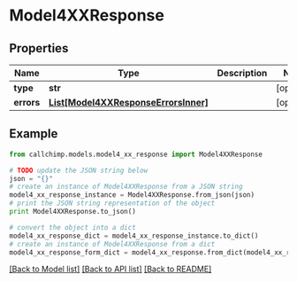 # Model4XXResponse


## Properties

Name | Type | Description | Notes
------------ | ------------- | ------------- | -------------
**type** | **str** |  | [optional] 
**errors** | [**List[Model4XXResponseErrorsInner]**](Model4XXResponseErrorsInner.md) |  | [optional] 

## Example

```python
from callchimp.models.model4_xx_response import Model4XXResponse

# TODO update the JSON string below
json = "{}"
# create an instance of Model4XXResponse from a JSON string
model4_xx_response_instance = Model4XXResponse.from_json(json)
# print the JSON string representation of the object
print Model4XXResponse.to_json()

# convert the object into a dict
model4_xx_response_dict = model4_xx_response_instance.to_dict()
# create an instance of Model4XXResponse from a dict
model4_xx_response_form_dict = model4_xx_response.from_dict(model4_xx_response_dict)
```
[[Back to Model list]](../README.md#documentation-for-models) [[Back to API list]](../README.md#documentation-for-api-endpoints) [[Back to README]](../README.md)


